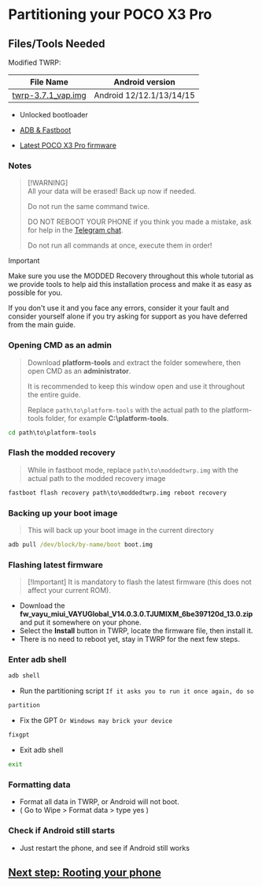 # Partitioning your POCO X3 Pro

## Files/Tools Needed

Modified TWRP:

| File Name                                       | Android version |
|-------------------------------------------------|-----------------|
| [twrp-3.7.1_vap.img](https://github.com/woa-vayu/POCOX3Pro-Guides/releases/download/twrp/twrp-3.7.1_vap.img) | Android 12/12.1/13/14/15 |
- Unlocked bootloader

- [ADB & Fastboot](https://developer.android.com/studio/releases/platform-tools)

- [Latest POCO X3 Pro firmware](https://github.com/woa-vayu/POCOX3Pro-Guides/releases/download/firmware/fw_vayu_miui_VAYUGlobal_V14.0.3.0.TJUMIXM_6be397120d_13.0.zip)

### Notes
>
> [!WARNING]  
> All your data will be erased! Back up now if needed.
>
> Do not run the same command twice.
>
> DO NOT REBOOT YOUR PHONE if you think you made a mistake, ask for help in the [Telegram chat](https://t.me/windowsonvayu).
>
> Do not run all commands at once, execute them in order!

> [!IMPORTANT]
> Make sure you use the MODDED Recovery throughout this whole tutorial as we provide tools to help aid this installation process and make it as easy as possible for you.
>
> If you don't use it and you face any errors, consider it your fault and consider yourself alone if you try asking for support as you have deferred from the main guide.

### Opening CMD as an admin
>
> Download **platform-tools** and extract the folder somewhere, then open CMD as an **administrator**.
>
> It is recommended to keep this window open and use it throughout the entire guide.
>
> Replace `path\to\platform-tools` with the actual path to the platform-tools folder, for example **C:\platform-tools**.

```cmd
cd path\to\platform-tools
```

### Flash the modded recovery
>
> While in fastboot mode, replace `path\to\moddedtwrp.img` with the actual path to the modded recovery image

```cmd
fastboot flash recovery path\to\moddedtwrp.img reboot recovery
```

### Backing up your boot image
>
> This will back up your boot image in the current directory

```cmd
adb pull /dev/block/by-name/boot boot.img
```

### Flashing latest firmware
>
> [!Important]
> It is mandatory to flash the latest firmware (this does not affect your current ROM).

- Download the **fw_vayu_miui_VAYUGlobal_V14.0.3.0.TJUMIXM_6be397120d_13.0.zip** and put it somewhere on your phone.
- Select the **Install** button in TWRP, locate the firmware file, then install it.
- There is no need to reboot yet, stay in TWRP for the next few steps.

### Enter adb shell

```cmd
adb shell
```

- Run the partitioning script `If it asks you to run it once again, do so`

```cmd
partition
```

- Fix the GPT `Or Windows may brick your device`

```cmd
fixgpt
```

- Exit adb shell

```cmd
exit
```

### Formatting data

- Format all data in TWRP, or Android will not boot.
- ( Go to Wipe > Format data > type yes )

### Check if Android still starts

- Just restart the phone, and see if Android still works

## [Next step: Rooting your phone](2-install.md)
